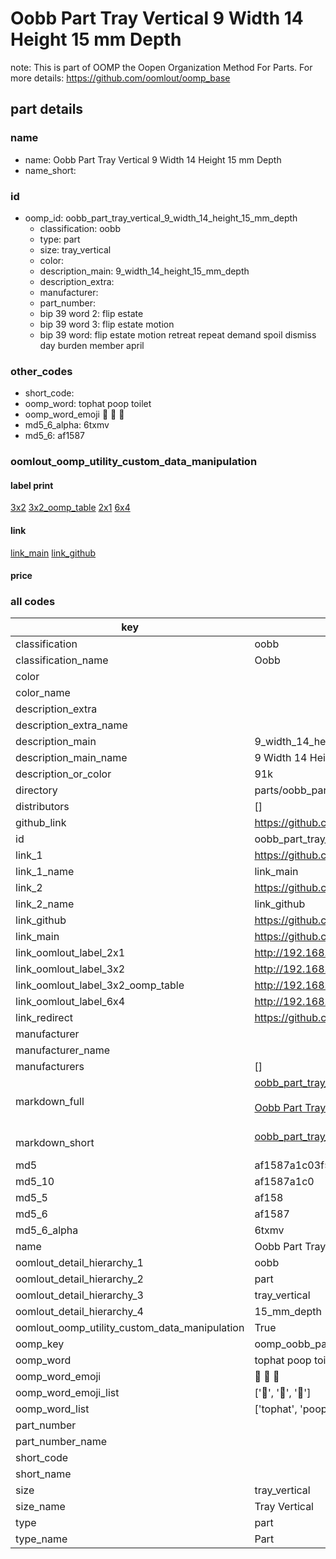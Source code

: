 # Oobb Part Tray Vertical 9 Width 14 Height 15 mm Depth  

note: This is part of OOMP the Oopen Organization Method For Parts. For more details: https://github.com/oomlout/oomp_base

##  part details
  







### name
* name: Oobb Part Tray Vertical 9 Width 14 Height 15 mm Depth
* name_short: 
### id
* oomp_id: oobb_part_tray_vertical_9_width_14_height_15_mm_depth
  * classification: oobb
  * type: part
  * size: tray_vertical
  * color: 
  * description_main: 9_width_14_height_15_mm_depth
  * description_extra: 
  * manufacturer: 
  * part_number: 
  * bip 39 word 2: flip estate
  * bip 39 word 3: flip estate motion
  * bip 39 word: flip estate motion retreat repeat demand spoil dismiss day burden member april

### other_codes
* short_code: 
* oomp_word: tophat poop toilet
* oomp_word_emoji :tophat: :poop: :toilet:
* md5_6_alpha: 6txmv
* md5_6: af1587






### oomlout_oomp_utility_custom_data_manipulation
#### label print
[3x2](http://192.168.1.245:1112/?label=oomp%206txmv)
[3x2_oomp_table](http://192.168.1.108:1112/?label=oomp%206txmv)
[2x1](http://192.168.1.242:1112/?label=oomp%206txmv)
[6x4](http://192.168.1.55:1112/?label=oomp%206txmv)    

#### link

[link_main](https://github.com/oomlout/oomlout_oomp_version_1_messy/tree/main/parts/oobb_part_tray_vertical_9_width_14_height_15_mm_depth) [link_github](https://github.com/oomlout/oomlout_oomp_version_1_messy/tree/main/parts/oobb_part_tray_vertical_9_width_14_height_15_mm_depth)                             

#### price







### all codes 
| key | value |  
| --- | --- |  
| classification | oobb |  
| classification_name | Oobb |  
| color |  |  
| color_name |  |  
| description_extra |  |  
| description_extra_name |  |  
| description_main | 9_width_14_height_15_mm_depth |  
| description_main_name | 9 Width 14 Height 15 mm Depth |  
| description_or_color | 91k |  
| directory | parts/oobb_part_tray_vertical_9_width_14_height_15_mm_depth |  
| distributors | [] |  
| github_link | https://github.com/oomlout/oomlout_oomp_part_src/tree/main/parts/oobb_part_tray_vertical_9_width_14_height_15_mm_depth |  
| id | oobb_part_tray_vertical_9_width_14_height_15_mm_depth |  
| link_1 | https://github.com/oomlout/oomlout_oomp_version_1_messy/tree/main/parts/oobb_part_tray_vertical_9_width_14_height_15_mm_depth |  
| link_1_name | link_main |  
| link_2 | https://github.com/oomlout/oomlout_oomp_version_1_messy/tree/main/parts/oobb_part_tray_vertical_9_width_14_height_15_mm_depth |  
| link_2_name | link_github |  
| link_github | https://github.com/oomlout/oomlout_oomp_version_1_messy/tree/main/parts/oobb_part_tray_vertical_9_width_14_height_15_mm_depth |  
| link_main | https://github.com/oomlout/oomlout_oomp_version_1_messy/tree/main/parts/oobb_part_tray_vertical_9_width_14_height_15_mm_depth |  
| link_oomlout_label_2x1 | http://192.168.1.242:1112/?label=oomp%206txmv |  
| link_oomlout_label_3x2 | http://192.168.1.245:1112/?label=oomp%206txmv |  
| link_oomlout_label_3x2_oomp_table | http://192.168.1.108:1112/?label=oomp%206txmv |  
| link_oomlout_label_6x4 | http://192.168.1.55:1112/?label=oomp%206txmv |  
| link_redirect | https://github.com/oomlout/oomlout_oomp_version_1_messy/tree/main/parts/oobb_part_tray_vertical_9_width_14_height_15_mm_depth |  
| manufacturer |  |  
| manufacturer_name |  |  
| manufacturers | [] |  
| markdown_full | [oobb_part_tray_vertical_9_width_14_height_15_mm_depth](none)<br>[](none)<br>[Oobb Part Tray Vertical 9 Width 14 Height 15 Mm Depth](none)<br><br> |  
| markdown_short | [oobb_part_tray_vertical_9_width_14_height_15_mm_depth](none)<br><br> |  
| md5 | af1587a1c03f5a48e8db5b8120935ac8 |  
| md5_10 | af1587a1c0 |  
| md5_5 | af158 |  
| md5_6 | af1587 |  
| md5_6_alpha | 6txmv |  
| name | Oobb Part Tray Vertical 9 Width 14 Height 15 mm Depth |  
| oomlout_detail_hierarchy_1 | oobb |  
| oomlout_detail_hierarchy_2 | part |  
| oomlout_detail_hierarchy_3 | tray_vertical |  
| oomlout_detail_hierarchy_4 | 15_mm_depth |  
| oomlout_oomp_utility_custom_data_manipulation | True |  
| oomp_key | oomp_oobb_part_tray_vertical_9_width_14_height_15_mm_depth |  
| oomp_word | tophat poop toilet |  
| oomp_word_emoji | :tophat: :poop: :toilet: |  
| oomp_word_emoji_list | [':tophat:', ':poop:', ':toilet:'] |  
| oomp_word_list | ['tophat', 'poop', 'toilet'] |  
| part_number |  |  
| part_number_name |  |  
| short_code |  |  
| short_name |  |  
| size | tray_vertical |  
| size_name | Tray Vertical |  
| type | part |  
| type_name | Part |  
